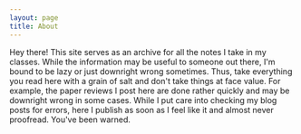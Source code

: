```yaml
---
layout: page
title: About
---
```

Hey there! This site serves as an archive for all the notes I take in my classes. While the information may be useful to someone out there, I'm bound to be lazy or just downright wrong sometimes. Thus, take everything you read here with a grain of salt and don't take things at face value. For example, the paper reviews I post here are done rather quickly and may be downright wrong in some cases. While I put care into checking my blog posts for errors, here I publish as soon as I feel like it and almost never proofread. You've been warned.
